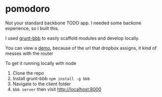 pomodoro
========

Not your standard backbone TODO app. I needed some backone experience, so I built this. 


I used [grunt-bbb](https://github.com/backbone-boilerplate/grunt-bbb) to easily scaffold modules and develop locally.


You can view a [demo](https://dl.dropbox.com/u/138393/pomodoro/index.html), because of the url that dropbox assigns, 
it kind of messes with the router


To get it running locally with node


1. Clone the repo
2. Install grunt-bbb `npm install -g bbb` 
2. Navigate to the client folder
3. `bbb server` then visit [http://localhost:8000](http://localhost:8000)